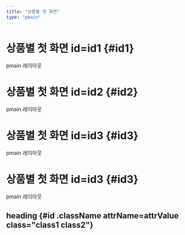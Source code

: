 ```yaml
---
title: "상품별 첫 화면"
type: "pmain"
---
```


# 상품별 첫 화면 id=id1 {#id1}

pmain 레이아웃

# 상품별 첫 화면 id=id2 {#id2}

pmain 레이아웃

# 상품별 첫 화면 id=id3 {#id3}

pmain 레이아웃

# 상품별 첫 화면 id=id3 {#id3}

pmain 레이아웃

## heading {#id .className attrName=attrValue class="class1 class2"}

